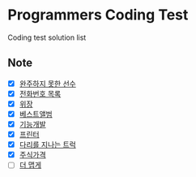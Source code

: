 # Programmers Coding Test

Coding test solution list

## Note

-   [x] [완주하지 못한 선수](https://programmers.co.kr/learn/courses/30/lessons/42576)
-   [x] [전화번호 목록](https://programmers.co.kr/learn/courses/30/lessons/42577)
-   [x] [위장](https://programmers.co.kr/learn/courses/30/lessons/42578)
-   [x] [베스트앨범](https://programmers.co.kr/learn/courses/30/lessons/42579)
-   [x] [기능개발](https://programmers.co.kr/learn/courses/30/lessons/42586)
-   [x] [프린터](https://programmers.co.kr/learn/courses/30/lessons/42587)
-   [x] [다리를 지나는 트럭](https://programmers.co.kr/learn/courses/30/lessons/42583)
-   [x] [주식가격](https://programmers.co.kr/learn/courses/30/lessons/42584)
-   [ ] [더 맵게](https://programmers.co.kr/learn/courses/30/lessons/42626)
